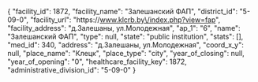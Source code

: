 {
    "facility_id": 1872,
    "facility_name": "Залешанский ФАП",
    "district_id": "5-09-0",
    "facility_url": "https:\/\/www.klcrb.by\/index.php?view=fap",
    "facility_address": "д.Залешаны, ул.Молодежная",
    "ap_1": "6",
    "name": "Залешанский ФАП",
    "type": null,
    "state": "public institution",
    "stats": [],
    "med_id": 340,
    "address": "д.Залешаны, ул.Молодежная",
    "coord_x_y": null,
    "place_name": "Клецк",
    "place_type": "city",
    "year_of_closing": null,
    "year_of_opening": "0",
    "healthcare_facility_key": 1872,
    "administrative_division_id": "5-09-0"
}